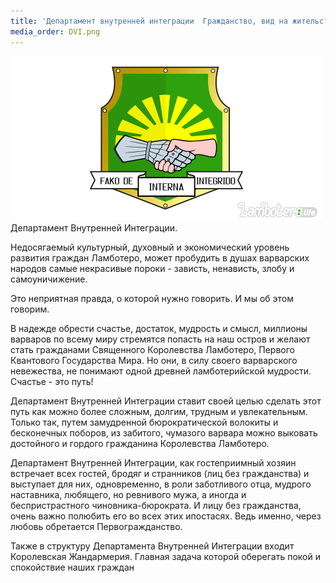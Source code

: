 ```yaml
---
title: 'Департамент внутренней интеграции  Гражданство, вид на жительство, ассимиляция варварских народов.'
media_order: DVI.png
---
```


![](DVI.png)
Департамент Внутренней Интеграции.

Недосягаемый культурный, духовный и экономический уровень развития граждан Ламботеро, может пробудить в душах варварских народов самые некрасивые пороки - зависть, ненависть, злобу и самоуничижение.

Это неприятная правда, о которой нужно говорить. И мы об этом говорим.

В надежде обрести счастье, достаток, мудрость и смысл, миллионы варваров по всему миру стремятся попасть на наш остров и желают стать гражданами Священного Королевства Ламботеро, Первого Квантового Государства Мира. Но они, в силу своего варварского невежества, не понимают одной древней ламботерийской мудрости. Счастье - это путь!

Департамент Внутренней Интеграции ставит своей целью сделать этот путь как можно более сложным, долгим, трудным и увлекательным. Только так, путем замудренной бюрократической волокиты и бесконечных поборов, из забитого, чумазого варвара можно выковать достойного и гордого гражданина Королевства Ламботеро.

Департамент Внутренней Интеграции, как гостеприимный хозяин встречает всех гостей, бродяг и странников (лиц без гражданства) и выступает для них, одновременно, в роли заботливого отца, мудрого наставника, любящего, но ревнивого мужа, а иногда и беспристрастного чиновника-бюрократа. И лицу без гражданства, очень важно полюбить его во всех этих ипостасях. Ведь именно, через любовь обретается Первогражданство.

Также в структуру Департамента Внутренней Интеграции входит Королевская Жандармерия.
Главная задача которой оберегать покой и спокойствие наших граждан